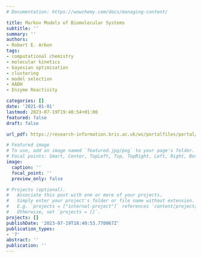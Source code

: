 ```yaml
---
# Documentation: https://wowchemy.com/docs/managing-content/

title: Markov Models of Biomolecular Systems
subtitle: ''
summary: ''
authors:
- Robert E. Arbon
tags: 
- computational chemistry
- molecular kinetics
- bayesian optimisation
- clustering
- model selection
- AADH
- Enzyme Reactivity

categories: []
date: '2021-01-01'
lastmod: 2023-07-19T19:40:54+01:00
featured: false
draft: false

url_pdf: https://research-information.bris.ac.uk/ws/portalfiles/portal/295741249/memoirthesis.pdf

# Featured image
# To use, add an image named `featured.jpg/png` to your page's folder.
# Focal points: Smart, Center, TopLeft, Top, TopRight, Left, Right, BottomLeft, Bottom, BottomRight.
image:
  caption: ''
  focal_point: ''
  preview_only: false

# Projects (optional).
#   Associate this post with one or more of your projects.
#   Simply enter your project's folder or file name without extension.
#   E.g. `projects = ["internal-project"]` references `content/project/deep-learning/index.md`.
#   Otherwise, set `projects = []`.
projects: []
publishDate: '2023-07-19T18:40:53.770067Z'
publication_types:
- '7'
abstract: ''
publication: ''
---
```

